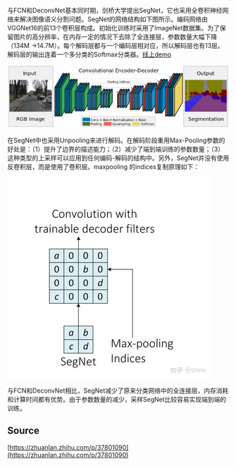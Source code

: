与FCN和DeconvNet基本同时期，剑桥大学提出SegNet，它也采用全卷积神经网络来解决图像语义分割问题。SegNet的网络结构如下图所示。编码网络由VGGNet16的前13个卷积层构成。初始化训练时采用了ImageNet数据集。为了保留图片的高分辨率，在内存一定的情况下去除了全连接层，参数数量大幅下降（134M ->14.7M）。每个解码层都与一个编码层相对应，所以解码层也有13层。解码层的输出连着一个多分类的Softmax分类器。[线上demo](http://mi.eng.cam.ac.uk/projects/segnet/demo.php#demo)

![SegNet1.png](./img/1598599727324-19e4e8b6-775c-463b-a1e9-415b9485392f.png)

在SegNet中也采用Unpooling来进行解码。在解码阶段重用Max-Pooling参数的好处是：（1）提升了边界的描述能力；（2）减少了端到端训练的参数数量；（3）这种类型的上采样可以应用到任何编码-解码的结构中。另外，SegNet并没有使用反卷积层，而是使用了卷积层。maxpooling 的indices复制原理如下：

![SegNet2.jpg](./img/1598599734956-7c51bdcd-0a39-4aa5-9cb4-0e4920f2ae2f.jpeg)

与FCN和DeconvNet相比，SegNet减少了原来分类网络中的全连接层，内存消耗和计算时间都有优势。由于参数数量的减少，采样SegNet比较容易实现端到端的训练。

<a name="Source"></a>
## Source

[https://zhuanlan.zhihu.com/p/37801090](https://zhuanlan.zhihu.com/p/37801090)
